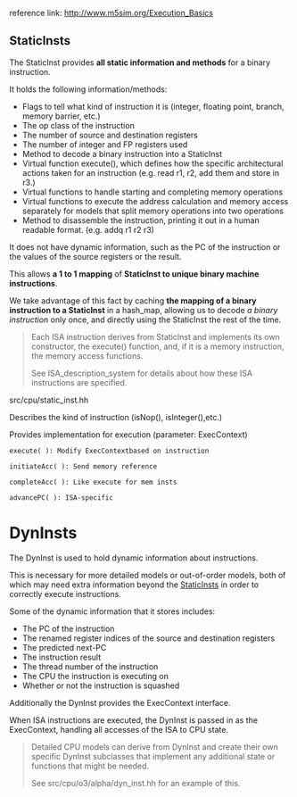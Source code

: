 reference link: http://www.m5sim.org/Execution_Basics

## StaticInsts

The StaticInst provides **all static information and methods** for a binary instruction.

It holds the following information/methods:

* Flags to tell what kind of instruction it is (integer, floating point, branch, memory barrier, etc.)
* The op class of the instruction
* The number of source and destination registers
* The number of integer and FP registers used
* Method to decode a binary instruction into a StaticInst
* Virtual function execute(), which defines how the specific architectural actions taken for an instruction (e.g. read r1, r2, add them and store in r3.)
* Virtual functions to handle starting and completing memory operations
* Virtual functions to execute the address calculation and memory access separately for models that split memory operations into two operations
* Method to disassemble the instruction, printing it out in a human readable format. (e.g. addq r1 r2 r3)

It does not have dynamic information, such as the PC of the instruction or the values of the source registers or the result. 

This allows     **a 1 to 1 mapping**     of      **StaticInst to unique binary machine instructions**. 

We take advantage of this fact by caching **the mapping of a binary instruction to a StaticInst** in a hash_map, allowing us to decode *a binary instruction* only once, and directly using the StaticInst the rest of the time.

> Each ISA instruction derives from StaticInst and implements its own constructor, the execute() function, and, if it is a memory instruction, the memory access functions. 
>
> See ISA_description_system for details about how these ISA instructions are specified.

src/cpu/static_inst.hh

Describes the kind of instruction (isNop(), isInteger(),etc.)

Provides implementation for execution (parameter: ExecContext)

```
execute( ): Modify ExecContextbased on instruction

initiateAcc( ): Send memory reference

completeAcc( ): Like execute for mem insts

advancePC( ): ISA-specific
```



# DynInsts

The DynInst is used to hold dynamic information about instructions.  

This is necessary for more detailed models or out-of-order models, both  of which may need extra information beyond the [StaticInsts](https://www.gem5.org/documentation/general_docs/cpu_models/execution_basics#staticinsts) in order to correctly execute instructions. 

Some of the dynamic information that it stores includes:

- The PC of the instruction
- The renamed register indices of the source and destination registers
- The predicted next-PC
- The instruction result
- The thread number of the instruction
- The CPU the instruction is executing on
- Whether or not the instruction is squashed

Additionally the DynInst provides the ExecContext interface. 

When ISA instructions are executed, the DynInst is passed in as the ExecContext, handling all accesses of the ISA to CPU state.

> Detailed CPU models can derive from DynInst and create their own  specific DynInst subclasses that implement any additional state or  functions that might be needed. 
>
> See src/cpu/o3/alpha/dyn_inst.hh for an  example of this.

